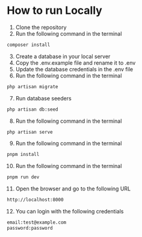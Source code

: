 # How to run Locally

1. Clone the repository
2. Run the following command in the terminal
```bash
composer install
```
3. Create a database in your local server
4. Copy the .env.example file and rename it to .env
5. Update the database credentials in the .env file
6. Run the following command in the terminal
```bash
php artisan migrate
```
7. Run database seeders
```bash
php artisan db:seed
```
8. Run the following command in the terminal
```bash
php artisan serve
```
9. Run the following command in the terminal
```bash
pnpm install
```
10. Run the following command in the terminal
```bash
pnpm run dev
```
11. Open the browser and go to the following URL
```bash
http://localhost:8000
```
12. You can login with the following credentials
```bash
email:test@example.com
password:password
```
